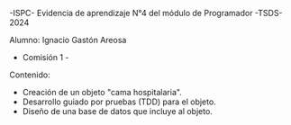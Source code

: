   -ISPC- Evidencia de aprendizaje N°4 del módulo de Programador -TSDS- 2024

Alumno: Ignacio Gastón Areosa
 - Comisión 1 -

Contenido:
  - Creación de un objeto "cama hospitalaria".
  - Desarrollo guiado por pruebas (TDD) para el objeto.
  - Diseño de una base de datos que incluye al objeto.
